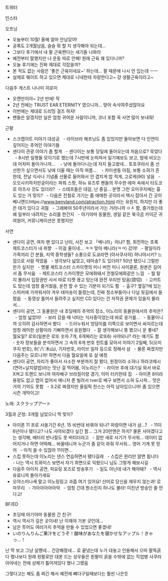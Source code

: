 


트위터


인스타

오프닝
- 오늘부터 10월! 올해 얼마 안남았어!
- 공록도 2개월남음, 슬슬 뭐 할 지 생각해야 되는데...
- 그보다 후기에서 내 팔 근육쩐다는 새기들 나와라
- 예전부터 말했지만 나 운동 따로 안해! 원래 근육 꽤 있다니까?
- 오늘 후기에는 진짜 제대로 각잡을까?
- 본 적도 없는 사람은 '좋은 근육이네요~' 하는데... 팔 때문에 나시 안 입는데 ㅡㅡ
- 실제로 웨이트 하고 있으면 제대로 니네한테 자랑한다고~ 걍 생활근육이라고~

다음주 게스트 나나미 히로미
- 오랜만이야~ 2년 만에! 작
- 2년 전에는 TRUST EAR ETERNITY 였으니까... 맞아 속삭여주셨잖아요
- 이번에는 제대로 드리밍 걸즈 하자!
- 팬들은 알겠지만 실은 엄청 귀여운 사람이니까, 코너 포함 꼭 사연 많이 보내줘!

근황
- 스크랩아트 미야기 대성공
  - 라이브라 해프닝도 좀 있었지만 돌아보면 다 인연이 깊어지는 추억인 이야기들
- 센다이 관광 이야기 좀 할게
  - 센다이는 보통 당일에 돌아오는데 처음으로? 묵었다
  - 8시반 일행들 모이기로 했는데 7시반에 눈떠져서 일기예보도 보고, 밤에 비오는데 어차피 돌아가니까... 
  - 낮에 돌아다니는데 저지 들고왔네... 토호쿠라서 좀 선선한가 싶으면서도 낮에 더울 때는 아직 여름... 
  - 카이센동 아침, 보통 소혀가 흔한데, 전날 식사나 기념품 선물로 들어와서 안 겹치게 밥 적게, 고로케(90) 넣음
  - 오오사키하치만궁이라는 파워 스팟, 하뉴 유즈루 팬들의 무수한 에마 속에서 타도코로 아즈사 것도 있더라?
  - 스태프들은 대길, 난 중길... 분명 그런 오미쿠지에는 흉도 있는 거 맞지?
  - 다음은 전철로 가기는 좀 애매한 곳이라서 택시 잡아서 간 곳이 베니랜드https://www.benyland.com/atraction.html 라는 유원지, 하지만 더 좋은 데가 있다고 귀띔
  - 그래봐야 50주년이라서 가는 거라니까 ㅇㅈ 함, 즐거웠는데 왜 일부러 내려치는 소리를 한건지
  - 야기야마 동물원, 생일 같은 북극곰 카이군 귀여웠어, 커뮤니케이션은 못했지만

사연
- 센다이 공연, 여자 팬 있다고 난리, 사진 보고 「베니라」아냐? 함, 회전하는 초록 제트코스터가 내 취향
  - 이걸 줄이네... ㅋㅋ 맞아 베니라(ㅋㅋ) 갔어!
  - 평일이라 가족끼리 간 분들, 지역 중학생들? 소풍으로 도쿄라면 (아사쿠사의) 하나야시키? 느낌으로 사람 적었음
  - 생각보다 넓었고, 테마송? 도 있더라? 50년 됐으니 그럴만 한가 싶지만
  - 명물 제트코스터 스카이젯의 미니 버전 미니 사이클론, 원본은 길어서 좀 무서움
  - 제트코스터 스카이젯은 모에화돼서 전철모에화같은 느낌
  - 뭘 탈지 몰라서 입장권만 사서 따로 티켓 끊고 탔는데 완전 우리만 탔음(貸切)
  - 고카트도 탔는데 엄청 즐거웠음, 운전 할 수 있는 기분이 되기도 함
  - 출구? 옆길?에 있는 스피커에 가까워서야 겨우 테마송이 들렸는데, 진짜 청소부들이나 다닐 뒷길에서 들렸음
  - 동영상 틀어서 들려주고 싶지만 CD 있다는 건 저작권 문제가 있을지 몰라서...
- 센다이 공연, 그 동물원은 내 초딩때의 추억의 장소, 이노리의 동물원에서의 추억은?
  - 엄청 넓었어!
  - 보러 갔을 때 낙타는 식사중이었는데 바로 응가를...
  - 동물이니까 오히려 감사하면서 봤다 
  - 드러누워서 엉덩이를 이쪽으로 보이면서 싸지르는데 엄청 레어한 상황이라 기뻐하면서 응원했다
  - 잘 생각해보니 똥 봤으니 운 좋네? 월요일? 로또(일본은 로또 숫자 7개, 6개짜리는 로또6) 사야되나? 라는 얘기도 함
  - 숫자 정보들을 분석하면서 그 속의 6개 번호 힌트를 모아서 미야기 2일째, 5(오미쿠지 번호), 8('八'木山), 기차번호, 라이브 일자 등으로 정해서 삼
  - 물론 짜졌지만 다음주는 모르니까! 하면서 다음 월요일에 또 살 예정
- 센다이 공연, 자리가 좋아서 사소한 부분까지 잘 봤다, 원정이라 소혀나 하라코메시(연어+날치알밥)라는 맛난 걸 먹어봄, 이노리는?
  - 라이브 후에 대기실 와서 바로 X켜고 트렌드 보니까 여자배구 브라질이랑 경기, 이미 터키한테 짐
  - 아이폰 8이라 용량도 없고 앱이 없어서 매니저 폰 빌려서 tver로 배구 보면서 소혀 도시락... 맛은 거의 기억도 못함
  - 3:2로 짜졌지만 올림픽 찬스는 아직 남아있으니까! 좀 있으면 시즌 개막이고!

노래: スクラップアート

3월과 군청: 3개월 남았으니 딱 맞지?
- 아이폰 11 프로 사용기간 6년, 15 비싼데 바꿔야 되나? 파랑이면 내가 삼...?
  - 11이 6년이나 됐다고? 나도 사야되겠다 싶긴 함... 그거 20만엔은 하지? 물론 사야겠다고는 생각해, 배터리 반나절도 못 버티더라고
  - 잠만 새로 사기가 무서워... 데이터 없어지거나 하면 어떡해... 바꿀테니까 누군가 좀 같이 와줘 무서워... 영어 기계 못 믿어
  - 아직 쓸 수 있잖아 11이면...
- 스킵 못하는데 이노리는 댄스 연습하면서 됐다길래
  - 스킵은 원리만 알면 됩니다
  - 나는 역시 트와이스 보면서 자기 최면으로 익혔으니 님도 그렇게 해보시길
- 다음주 아이치 공연, 피요링 포즈로 방송후기
  - 일도 아닌데 내가 해야돼?
  - 역시 유료니까 돌아가세요
- 오야스미나세 말고 이노링링고 과즙 여기 있어요! 산미로 당신을 재우지 않는과! 로 마무리
  - 갸아아아아아악
  - 엄청 긴데 뭔소린지 하나도 몰라! 미친년 방송인 줄 안다고!

BF/ED
- 초딩때 야기야마 동물원 간 친구!
- 역시 역사가 깊은 곳이네! 난 이제야 가본 곳인데...
- 남은 투어도 여러가지 추억을 만들 수 있었으면 좋겠네!
- いのりんりんご果汁をどうぞ！酸味があなたを寝かせなアップル！きゃっ…！

난 딱 보고 그냥 살쪘네... 건강해졌네... 로 끝냈는데
누가 대놓고 인용해서 으따 팔뚝굵다 했나보다
원래 왼팔로만 대본 드는 성우들은 왼팔이 굵을 수밖에 없는 직업병
사쿠라 아야네는 전에 상체가 틀어져있다 했나 그랬음

그렇다고는 해도 좀 찌긴 해서 예전에 뼈다구일때보다는 훨씬 나은듯
